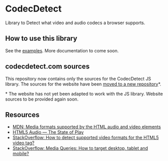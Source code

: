 # CodecDetect

Library to Detect what video and audio codecs a browser supports.


## How to use this library

See the [examples](https://rawgit.com/jansensan/codec-detect/master/example/example.html). More documentation to come soon.


## codecdetect.com sources

This repository now contains only the sources for the CodecDetect JS library. The sources for the website have been [moved to a new repository](https://github.com/jansensan/codec-detect-website)*.

\* The website has not yet been adapted to work with the JS library. Website sources to be provided again soon.


## Resources 

- [MDN: Media formats supported by the HTML audio and video elements](https://developer.mozilla.org/en-US/docs/Media_formats_supported_by_the_audio_and_video_elements)
- [HTML5 Audio — The State of Play](http://html5doctor.com/html5-audio-the-state-of-play/)
- [StackOverflow: How to detect supported video formats for the HTML5 video tag?](http://stackoverflow.com/questions/7451635/how-to-detect-supported-video-formats-for-the-html5-video-tag)
- [StackOverflow: Media Queries: How to target desktop, tablet and mobile?](http://stackoverflow.com/questions/6370690/media-queries-how-to-target-desktop-tablet-and-mobile)
